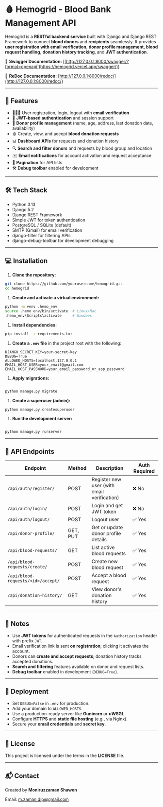 # 🩸 Hemogrid - Blood Bank Management API

Hemogrid is a **RESTful backend service** built with Django and Django REST Framework to connect **blood donors** and **recipients** seamlessly. It provides **user registration with email verification**, **donor profile management**, **blood request handling**, **donation history tracking**, and **JWT authentication**.

🔗 **Swagger Documentation:** [[http://127.0.0.1:8000/swagger/?format=openapi](https://hemogrid.vercel.app/swagger/)]

🔗 **ReDoc Documentation:** [http://127.0.0.1:8000/redoc/](http://127.0.0.1:8000/redoc/)

---

## 🌟 Features

- 🧑‍🤝‍🧑 User registration, login, logout with **email verification**
- 🔐 **JWT-based authentication** and session support
- 📝 **Donor profile management** (name, age, address, last donation date, availability)
- 🩸 Create, view, and accept **blood donation requests**
- 📊 **Dashboard APIs** for requests and donation history
- 🔍 **Search and filter donors** and requests by blood group and location
- ✉️ **Email notifications** for account activation and request acceptance
- 📄 **Pagination** for API lists
- 🛠 **Debug toolbar** enabled for development

---

## 🛠 Tech Stack

- Python 3.13
- Django 5.2
- Django REST Framework
- Simple JWT for token authentication
- PostgreSQL / SQLite (default)
- SMTP (Gmail) for email verification
- django-filter for filtering APIs
- django-debug-toolbar for development debugging

---

## 💻 Installation

1. **Clone the repository:**

```bash
git clone https://github.com/yourusername/hemogrid.git
cd hemogrid

```

1. **Create and activate a virtual environment:**

```bash
python -m venv .hemo_env
source .hemo_env/bin/activate  # Linux/Mac
.hemo_env\Scripts\activate     # Windows

```

1. **Install dependencies:**

```bash
pip install -r requirements.txt

```

1. **Create a `.env` file** in the project root with the following:

```env
DJANGO_SECRET_KEY=your-secret-key
DEBUG=True
ALLOWED_HOSTS=localhost,127.0.0.1
EMAIL_HOST_USER=your_email@gmail.com
EMAIL_HOST_PASSWORD=your_email_password_or_app_password

```

1. **Apply migrations:**

```bash

python manage.py migrate

```

1. **Create a superuser (admin):**

```bash
python manage.py createsuperuser

```

1. **Run the development server:**

```bash

python manage.py runserver

```

---

## 📌 API Endpoints

| Endpoint | Method | Description | Auth Required |
| --- | --- | --- | --- |
| `/api/auth/register/` | POST | Register new user (with email verification) | ❌ No |
| `/api/auth/login/` | POST | Login and get JWT token | ❌ No |
| `/api/auth/logout/` | POST | Logout user | ✅ Yes |
| `/api/donor-profile/` | GET, PUT | Get or update donor profile details | ✅ Yes |
| `/api/blood-requests/` | GET | List active blood requests | ✅ Yes |
| `/api/blood-requests/create/` | POST | Create new blood request | ✅ Yes |
| `/api/blood-requests/<id>/accept/` | POST | Accept a blood request | ✅ Yes |
| `/api/donation-history/` | GET | View donor's donation history | ✅ Yes |

---

## 📝 Notes

- Use **JWT tokens** for authenticated requests in the `Authorization` header with prefix `JWT`.
- Email verification link is sent **on registration**; clicking it activates the account.
- Donors can **create and accept requests**; donation history tracks accepted donations.
- **Search and filtering** features available on donor and request lists.
- **Debug toolbar** enabled in development (`DEBUG=True`).

---

## 🚀 Deployment

- Set `DEBUG=False` in `.env` for production.
- Add your domain to `ALLOWED_HOSTS`.
- Use a production-ready server like **Gunicorn** or **uWSGI**.
- Configure **HTTPS** and **static file hosting** (e.g., via Nginx).
- Secure your **email credentials** and **secret key**.

---

## 📄 License

This project is licensed under the terms in the **LICENSE** file.

---

## 📬 Contact

Created by **Moniruzzaman Shawon**

Email: [m.zaman.djp@gmail.com](mailto:m.zaman.djp@gmail.com)
